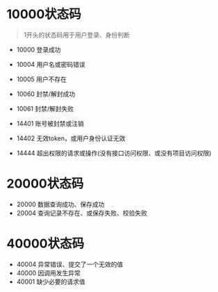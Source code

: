 
# 10000状态码

> 1开头的状态码用于用户登录、身份判断

- 10000    登录成功
- 10004    用户名或密码错误
- 10005	   用户不存在
- 10060    封禁/解封成功
- 10061    封禁/解封失败
- 14401    账号被封禁或注销

- 14402    无效token，或用户身份认证无效
- 14444    超出权限的请求或操作(没有接口访问权限、或没有项目访问权限)




# 20000状态码

- 20000    数据查询成功、保存成功
- 20004    查询记录不存在、或保存失败、校验失败


# 40000状态码

- 40004    异常错误、提交了一个无效的值
- 40000    因调用发生异常
- 40001    缺少必要的请求值
